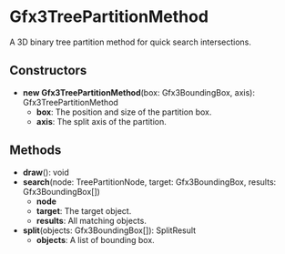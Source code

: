 # Gfx3TreePartitionMethod

A 3D binary tree partition method for quick search intersections.
## Constructors
* **new Gfx3TreePartitionMethod**(box: Gfx3BoundingBox, axis): Gfx3TreePartitionMethod   
  * **box**: The position and size of the partition box.
  * **axis**: The split axis of the partition.
## Methods
* **draw**(): void   
* **search**(node: TreePartitionNode, target: Gfx3BoundingBox, results: Gfx3BoundingBox[])   
  * **node**
  * **target**: The target object.
  * **results**: All matching objects.
* **split**(objects: Gfx3BoundingBox[]): SplitResult   
  * **objects**: A list of bounding box.
